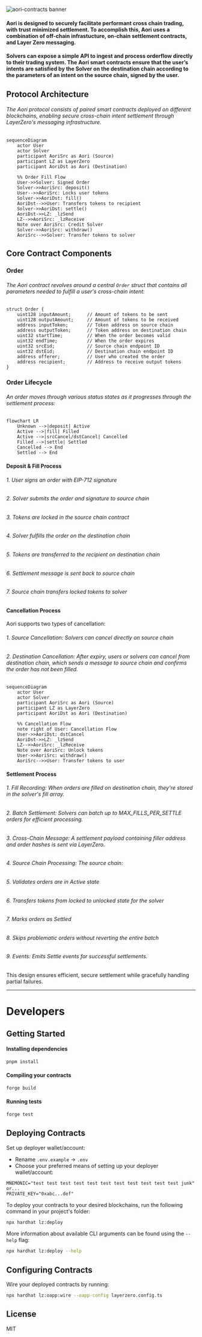 ![aori-contracts banner](https://github.com/aori-io/.github-private/blob/main/assets/private/aori-contracts.png)

#### Aori is designed to securely facilitate performant cross chain trading, with trust minimized settlement. To accomplish this, Aori uses a combination of off-chain infrastucture, on-chain settlement contracts, and Layer Zero messaging.

#### Solvers can expose a simple API to ingest and process orderflow directly to their trading system. The Aori smart contracts ensure that the user’s intents are satisfied by the Solver on the destination chain according to the parameters of an intent on the source chain, signed by the user.

## Protocol Architecture

###### The Aori protocol consists of paired smart contracts deployed on different blockchains, enabling secure cross-chain intent settlement through LayerZero's messaging infrastructure.

```mermaid
sequenceDiagram
    actor User
    actor Solver
    participant AoriSrc as Aori (Source)
    participant LZ as LayerZero
    participant AoriDst as Aori (Destination)

    %% Order Fill Flow
    User->>Solver: Signed Order
    Solver->>AoriSrc: deposit()
    User-->>AoriSrc: Locks user tokens
    Solver->>AoriDst: fill()
    AoriDst-->>User: Transfers tokens to recipient
    Solver->>AoriDst: settle()
    AoriDst->>LZ: _lzSend
    LZ-->>AoriSrc: _lzReceive
    Note over AoriSrc: Credit Solver
    Solver->>AoriSrc: withdraw()
    AoriSrc-->>Solver: Transfer tokens to solver
```

## Core Contract Components

### Order

###### The Aori contract revolves around a central `Order` struct that contains all parameters needed to fulfill a user's cross-chain intent:

```solidity
struct Order {
    uint128 inputAmount;      // Amount of tokens to be sent
    uint128 outputAmount;     // Amount of tokens to be received
    address inputToken;       // Token address on source chain
    address outputToken;      // Token address on destination chain
    uint32 startTime;         // When the order becomes valid
    uint32 endTime;           // When the order expires
    uint32 srcEid;            // Source chain endpoint ID
    uint32 dstEid;            // Destination chain endpoint ID
    address offerer;          // User who created the order
    address recipient;        // Address to receive output tokens
}
```

### Order Lifecycle

###### An order moves through various status states as it progresses through the settlement process:

```mermaid
flowchart LR
    Unknown -->|deposit| Active
    Active -->|fill| Filled
    Active -->|srcCancel/dstCancel| Cancelled
    Filled -->|settle| Settled
    Cancelled --> End
    Settled --> End
```

#### Deposit & Fill Process

###### 1. User signs an order with EIP-712 signature
###### 2. Solver submits the order and signature to source chain
###### 3. Tokens are locked in the source chain contract
###### 4. Solver fulfills the order on the destination chain
###### 5. Tokens are transferred to the recipient on destination chain
###### 6. Settlement message is sent back to source chain
###### 7. Source chain transfers locked tokens to solver

#### Cancellation Process

Aori supports two types of cancellation:

###### 1. Source Cancellation: Solvers can cancel directly on source chain
###### 2. Destination Cancellation: After expiry, users or solvers can cancel from destination chain, which sends a message to source chain and confirms the order has not been filled.

```mermaid
sequenceDiagram
    actor User
    actor Solver
    participant AoriSrc as Aori (Source)
    participant LZ as LayerZero
    participant AoriDst as Aori (Destination)

    %% Cancellation Flow
    note right of User: Cancellation Flow
    User->>AoriDst: dstCancel
    AoriDst->>LZ: _lzSend
    LZ-->>AoriSrc: _lzReceive
    Note over AoriSrc: Unlock tokens
    User->>AoriSrc: withdraw()
    AoriSrc-->>User: Transfer tokens to user
```

#### Settlement Process

###### 1. Fill Recording: When orders are filled on destination chain, they're stored in the solver's fill array.
###### 2. Batch Settlement: Solvers can batch up to MAX_FILLS_PER_SETTLE orders for efficient processing.
###### 3. Cross-Chain Message: A settlement payload containing filler address and order hashes is sent via LayerZero.
###### 4. Source Chain Processing: The source chain:
###### 5. Validates orders are in Active state
###### 6. Transfers tokens from locked to unlocked state for the solver
###### 7. Marks orders as Settled
###### 8. Skips problematic orders without reverting the entire batch
###### 9. Events: Emits Settle events for successful settlements.

This design ensures efficient, secure settlement while gracefully handling partial failures.

---

# Developers

## Getting Started

#### Installing dependencies

```bash
pnpm install
```

#### Compiling your contracts

```bash
forge build
```

#### Running tests

```bash
forge test
```

## Deploying Contracts

Set up deployer wallet/account:

- Rename `.env.example` -> `.env`
- Choose your preferred means of setting up your deployer wallet/account:

```
MNEMONIC="test test test test test test test test test test test junk"
or...
PRIVATE_KEY="0xabc...def"
```

To deploy your contracts to your desired blockchains, run the following command in your project's folder:

```bash
npx hardhat lz:deploy
```

More information about available CLI arguments can be found using the `--help` flag:

```bash
npx hardhat lz:deploy --help
```

## Configuring Contracts

Wire your deployed contracts by running:

```bash
npx hardhat lz:oapp:wire --oapp-config layerzero.config.ts
```

## License

MIT
